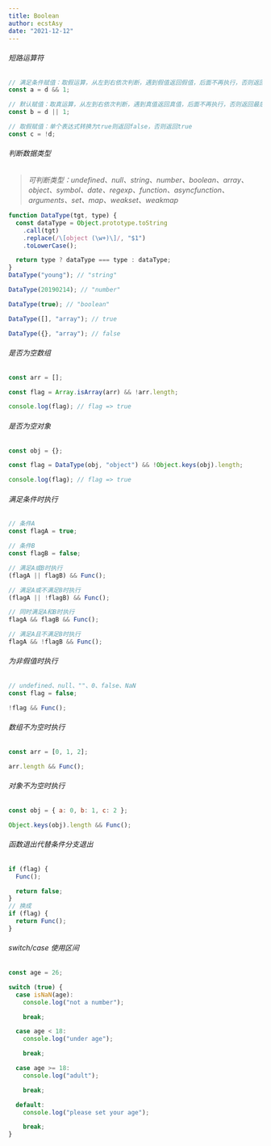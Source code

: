 ```yaml
---
title: Boolean
author: ecstAsy
date: "2021-12-12"
---
```


###### 短路运算符

```js
// 满足条件赋值：取假运算，从左到右依次判断，遇到假值返回假值，后面不再执行，否则返回最后一个真值
const a = d && 1;

// 默认赋值：取真运算，从左到右依次判断，遇到真值返回真值，后面不再执行，否则返回最后一个假值
const b = d || 1;

// 取假赋值：单个表达式转换为true则返回false，否则返回true
const c = !d;
```

###### 判断数据类型

> _可判断类型：undefined、null、string、number、boolean、array、object、symbol、date、regexp、function、asyncfunction、arguments、set、map、weakset、weakmap_

```js
function DataType(tgt, type) {
  const dataType = Object.prototype.toString
    .call(tgt)
    .replace(/\[object (\w+)\]/, "$1")
    .toLowerCase();

  return type ? dataType === type : dataType;
}
DataType("young"); // "string"

DataType(20190214); // "number"

DataType(true); // "boolean"

DataType([], "array"); // true

DataType({}, "array"); // false
```

###### 是否为空数组

```js
const arr = [];

const flag = Array.isArray(arr) && !arr.length;

console.log(flag); // flag => true
```

###### 是否为空对象

```js
const obj = {};

const flag = DataType(obj, "object") && !Object.keys(obj).length;

console.log(flag); // flag => true
```

###### 满足条件时执行

```js
// 条件A
const flagA = true;

// 条件B
const flagB = false;

// 满足A或B时执行
(flagA || flagB) && Func();

// 满足A或不满足B时执行
(flagA || !flagB) && Func();

// 同时满足A和B时执行
flagA && flagB && Func();

// 满足A且不满足B时执行
flagA && !flagB && Func();
```

###### 为非假值时执行

```js
// undefined、null、""、0、false、NaN
const flag = false;

!flag && Func();
```

###### 数组不为空时执行

```js
const arr = [0, 1, 2];

arr.length && Func();
```

###### 对象不为空时执行

```js
const obj = { a: 0, b: 1, c: 2 };

Object.keys(obj).length && Func();
```

###### 函数退出代替条件分支退出

```js
if (flag) {
  Func();

  return false;
}
// 换成
if (flag) {
  return Func();
}
```

###### switch/case 使用区间

```js
const age = 26;

switch (true) {
  case isNaN(age):
    console.log("not a number");

    break;

  case age < 18:
    console.log("under age");

    break;

  case age >= 18:
    console.log("adult");

    break;

  default:
    console.log("please set your age");

    break;
}
```
